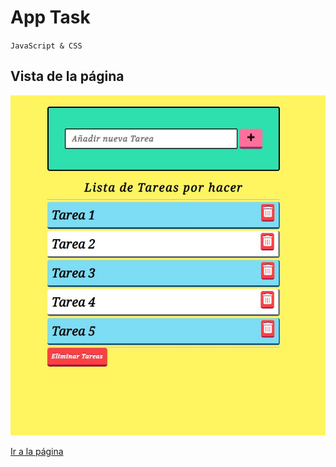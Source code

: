 # App Task
`JavaScript & CSS`

## Vista de la página
![image](app.jpg)

[Ir a la página](https://nervous-wescoff-f40d75.netlify.app/)

